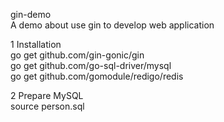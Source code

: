 gin-demo   
A demo about use gin to develop web application  

1 Installation  
go get github.com/gin-gonic/gin  
go get github.com/go-sql-driver/mysql  
go get github.com/gomodule/redigo/redis

2 Prepare MySQL  
source person.sql  